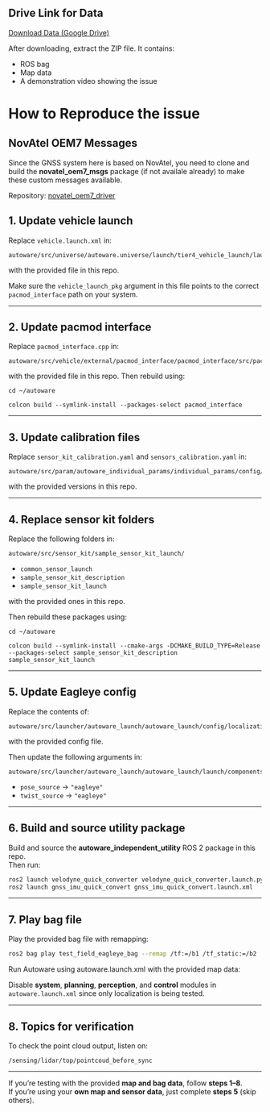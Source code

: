## Drive Link for Data
[Download Data (Google Drive)](https://drive.google.com/file/d/1O_A29byAwOdklaBuVPmSqvipU-cOxMCh/view?usp=sharing)

After downloading, extract the ZIP file. It contains:
- ROS bag  
- Map data  
- A demonstration video showing the issue  

# How to Reproduce the issue

## NovAtel OEM7 Messages

Since the GNSS system here is based on NovAtel, you need to clone and build the **novatel_oem7_msgs** package (if not availale already) to make these custom messages available.

Repository: [novatel_oem7_driver](https://github.com/novatel/novatel_oem7_driver/tree/master/src)

## 1. Update vehicle launch
Replace `vehicle.launch.xml` in:  
```
autoware/src/universe/autoware.universe/launch/tier4_vehicle_launch/launch/vehicle.launch.xml
```
with the provided file in this repo.

Make sure the `vehicle_launch_pkg` argument in this file points to the correct `pacmod_interface` path on your system.

---

## 2. Update pacmod interface
Replace `pacmod_interface.cpp` in:  
```
autoware/src/vehicle/external/pacmod_interface/pacmod_interface/src/pacmod_interface/
```  
with the provided file in this repo.
Then rebuild using:
```
cd ~/autoware

colcon build --symlink-install --packages-select pacmod_interface
```
---

## 3. Update calibration files
Replace `sensor_kit_calibration.yaml` and `sensors_calibration.yaml` in:  
```
autoware/src/param/autoware_individual_params/individual_params/config/default/sample_sensor_kit/
```  
with the provided versions in this repo.

---

## 4. Replace sensor kit folders
Replace the following folders in:  
```
autoware/src/sensor_kit/sample_sensor_kit_launch/
```  
- `common_sensor_launch`  
- `sample_sensor_kit_description`  
- `sample_sensor_kit_launch`  

with the provided ones in this repo.  

Then rebuild these packages using:
```
cd ~/autoware

colcon build --symlink-install --cmake-args -DCMAKE_BUILD_TYPE=Release --packages-select sample_sensor_kit_description sample_sensor_kit_launch
```

---

## 5. Update Eagleye config
Replace the contents of:  
```
autoware/src/launcher/autoware_launch/autoware_launch/config/localization/eagleye_config.param.yaml
```  
with the provided config file.  

Then update the following arguments in:  
```
autoware/src/launcher/autoware_launch/autoware_launch/launch/components/tier4_localization_component.launch.xml
```  
- `pose_source` → `"eagleye"`  
- `twist_source` → `"eagleye"`

---

## 6. Build and source utility package
Build and source the **autoware_independent_utility** ROS 2 package in this repo.  
Then run:
```bash
ros2 launch velodyne_quick_converter velodyne_quick_converter.launch.py
ros2 launch gnss_imu_quick_convert gnss_imu_quick_convert.launch.xml
```

---

## 7. Play bag file
Play the provided bag file with remapping:
```bash
ros2 bag play test_field_eagleye_bag --remap /tf:=/b1 /tf_static:=/b2
```

Run Autoware using autoware.launch.xml with the provided map data:

Disable **system**, **planning**, **perception**, and **control** modules in `autoware.launch.xml` since only localization is being tested.

---

## 8. Topics for verification
To check the point cloud output, listen on:  
```
/sensing/lidar/top/pointcoud_before_sync
```

---

If you’re testing with the provided **map and bag data**, follow **steps 1–8**.  
If you’re using your **own map and sensor data**, just complete **steps 5** (skip others).
